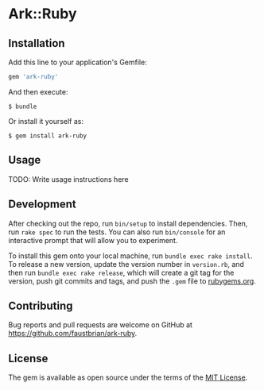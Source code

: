 # Ark::Ruby

## Installation

Add this line to your application's Gemfile:

```ruby
gem 'ark-ruby'
```

And then execute:

    $ bundle

Or install it yourself as:

    $ gem install ark-ruby

## Usage

TODO: Write usage instructions here

## Development

After checking out the repo, run `bin/setup` to install dependencies. Then, run `rake spec` to run the tests. You can also run `bin/console` for an interactive prompt that will allow you to experiment.

To install this gem onto your local machine, run `bundle exec rake install`. To release a new version, update the version number in `version.rb`, and then run `bundle exec rake release`, which will create a git tag for the version, push git commits and tags, and push the `.gem` file to [rubygems.org](https://rubygems.org).

## Contributing

Bug reports and pull requests are welcome on GitHub at https://github.com/faustbrian/ark-ruby.

## License

The gem is available as open source under the terms of the [MIT License](http://opensource.org/licenses/MIT).

